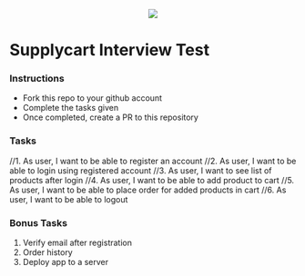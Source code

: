 <p align="center">
    <img align="center" src="https://supplycart.my/wp-content/uploads/2019/09/sc_logo_tm.png">
</p>

# Supplycart Interview Test


### Instructions

- Fork this repo to your github account
- Complete the tasks given
- Once completed, create a PR to this repository

### Tasks

//1. As user, I want to be able to register an account
//2. As user, I want to be able to login using registered account
//3. As user, I want to see list of products after login
//4. As user, I want to be able to add product to cart
//5. As user, I want to be able to place order for added products in cart
//6. As user, I want to be able to logout

### Bonus Tasks

1. Verify email after registration
2. Order history
3. Deploy app to a server
